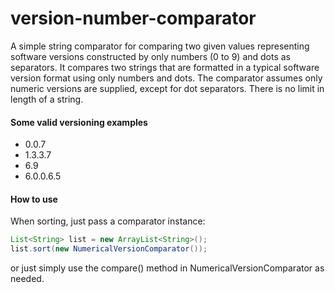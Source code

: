 # version-number-comparator

A simple string comparator for comparing two given values representing software versions constructed by only numbers (0 to 9) and dots as separators. It compares two strings that are formatted in a typical software version format using only numbers and dots. 
The comparator assumes only numeric versions are supplied, except for dot separators.
There is no limit in length of a string.

#### Some valid versioning examples
- 0.0.7
- 1.3.3.7
- 6.9
- 6.0.0.6.5

#### How to use
When sorting, just pass a comparator instance:
```java
List<String> list = new ArrayList<String>();
list.sort(new NumericalVersionComparator());
```
or just simply use the compare() method in NumericalVersionComparator as needed.
